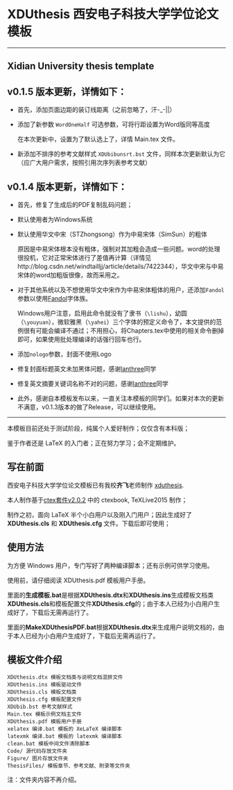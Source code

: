 # XDUthesis 西安电子科技大学学位论文模板
---
Xidian University thesis template
---
## v0.1.5 版本更新，详情如下：

- 首先，添加页面边距的装订线距离（之前忽略了，汗-_-||）

- 添加了新参数 `WordOneHalf` 可选参数，可将行距设置为Word版同等高度

	在本次更新中，设置为了默认选上了，详情 Main.tex 文件。

- 新添加不排序的参考文献样式 `XDUbibunsrt.bst` 文件，同样本次更新默认为它（应广大用户需求，按照引用次序列表参考文献）

## v0.1.4 版本更新，详情如下：
- 首先，修复了生成后的PDF复制乱码问题；

- 默认使用者为Windows系统

- 默认使用华文中宋（STZhongsong）作为中易宋体（SimSun）的粗体
	
	原因是中易宋体根本没有粗体，强制对其加粗会造成一些问题。word的处理很投机，它对正常宋体进行了差值再计算（详情见http://blog.csdn.net/windtailljj/article/details/7422344），华文中宋与中易宋体的word加粗版很像，故而采用之。
	
- 对于其他系统以及不想使用华文中宋作为中易宋体粗体的用户，还添加`Fandol`参数以使用[Fandol](https://github.com/clerkma/fandol-fonts)字体族。
	
	Windows用户注意，启用此命令就没有了隶书（`\lishu`），幼圆（`\youyuan`），微软雅黑（`\yahei`）三个字体的预定义命令了，本文提供的范例很有可能会编译不通过；不用担心，将Chapters.tex中使用的相关命令删掉即可，如果使用批处理编译的话强行回车也行。

- 添加`nologo`参数，封面不使用Logo

- 修复封面标题英文未加黑体问题，感谢[lanthree](https://github.com/lanthree)同学

- 修复英文摘要关键词名称不对的问题，感谢[lanthree](https://github.com/lanthree)同学

- 此外，感谢自本模板发布以来，一直关注本模板的同学们。如果对本次的更新不满意，v0.1.3版本的做了Release，可以继续使用。

---

本模板目前还处于测试阶段，纯属个人爱好制作；仅仅含有本科版；

鉴于作者还是 LaTeX 的入门者；正在努力学习；会不定期维护。

## 写在前面

西安电子科技大学学位论文模板已有我校**齐飞**老师制作 [xduthesis](https://github.com/fredqi/xduthesis).

本人制作基于[ctex套件v2.0.2](https://github.com/CTeX-org/ctex-kit) 中的 ctexbook, TeXLive2015 制作；

制作之初，面向 LaTeX 半个小白用户以及刚入门用户；因此生成好了 **XDUthesis.cls** 和 **XDUthesis.cfg**
文件。下载后即可使用；

## 使用方法

为方便 Windows 用户，专门写好了两种编译脚本；还有示例可供学习使用。

使用前，请仔细阅读 XDUthesis.pdf 模板用户手册。

里面的**生成模板.bat**是根据**XDUthesis.dtx**和**XDUthesis.ins**生成模板文档类**XDUthesis.cls**和模板配置文件**XDUthesis.cfg**的；由于本人已经为小白用户生成好了，下载后无需再运行了。

里面的**MakeXDUthesisPDF.bat**根据**XDUthesis.dtx**来生成用户说明文档的，由于本人已经为小白用户生成好了，下载后无需再运行了。

## 模板文件介绍
	XDUthesis.dtx 模板文档类与说明文档混排文件
	XDUthesis.ins 模板驱动文件
	XDUthesis.cls 模板文档类
	XDUthesis.cfg 模板配置文件
	XDUbib.bst 参考文献样式
	Main.tex 模板示例文档主文件
	XDUthesis.pdf 模板用户手册
	xelatex 编译.bat 模板的 XeLaTeX 编译脚本
	latexmk 编译.bat 模板的 latexmk 编译脚本
	clean.bat 模板中间文件清除脚本
	Code/ 源代码存放文件夹
	Figure/ 图片存放文件夹
	ThesisFiles/ 模板章节、参考文献、附录等文件夹
注：文件夹内容不再介绍。